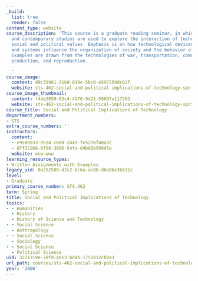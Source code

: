 ```yaml
---
_build:
  list: true
  render: false
content_type: website
course_description: 'This course is a graduate reading seminar, in which historical
  and contemporary studies are used to explore the interaction of technology with
  social and political values. Emphasis is on how technological devices, structures,
  and systems influence the organization of society and the behavior of its members.
  Examples are drawn from the technologies of war, transportation, communication,
  production, and reproduction.

  '
course_image:
  content: d9c39961-316d-019e-5bc0-e597259dc62f
  website: sts-462-social-and-political-implications-of-technology-spring-2006
course_image_thumbnail:
  content: f4de3059-85c4-4170-9d21-59097a117503
  website: sts-462-social-and-political-implications-of-technology-spring-2006
course_title: Social and Political Implications of Technology
department_numbers:
- STS
extra_course_numbers: ''
instructors:
  content:
  - e950e033-9524-c600-2449-fe5276f40a3c
  - d7f32266-6f58-3606-54fa-d4b85b599d5e
  website: ocw-www
learning_resource_types:
- Written Assignments with Examples
legacy_uid: 0a252509-d2c2-bc6a-ac8b-d6b8be3b631c
level:
- Graduate
primary_course_number: STS.462
term: Spring
title: Social and Political Implications of Technology
topics:
- - Humanities
  - History
  - History of Science and Technology
- - Social Science
  - Anthropology
- - Social Science
  - Sociology
- - Social Science
  - Political Science
uid: 3271319e-78fd-4013-bd4b-1755b12cb9a3
url_path: courses/sts-462-social-and-political-implications-of-technology-spring-2006
year: '2006'
---
```

